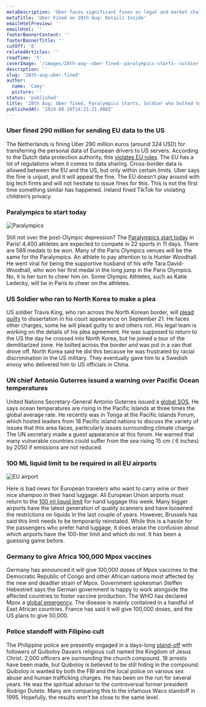 ```yaml
---
metaDescription: 'Uber faces significant fines as legal and market challenges continue on August 28th.'
metaTitle: 'Uber Fined on 28th Aug: Details Inside'
emailHtmlPreview: ''
emailHtml: ''
footerBannerContent: ''
footerBannerTitle: ''
cutOff: '6'
relatedArticles: ''
readTime: '5'
coverImage: '/images/28th-aug--uber-fined--paralympics-starts--soldier-who-bolted-to-north-korea-trial-UxNz.jpg'
description: ''
slug: '28th-aug-uber-fined'
author:
  name: 'Camy'
  picture: ''
status: 'published'
title: '28th Aug: Uber fined, Paralympics starts, Soldier who bolted to North Korea trial'
publishedAt: '2024-08-28T14:21:21.000Z'
---
```


### Uber fined 290 million for sending EU data to the US

The Netherlands is fining Uber 290 million euros (around 324 USD) for transferring the personal data of European drivers to US servers. According to the Dutch data protection authority, this [violates EU rules](https://www.bbc.com/news/articles/cy76v561g48o). The EU has a lot of regulations when it comes to data sharing. Cross-border data is allowed between the EU and the US, but only within certain limits. Uber says the fine is unjust, and it will appeal the fine. The EU doesn’t play around with big tech firms and will not hesitate to issue fines for this. This is not the first time something similar has happened. Ireland fined TikTok for violating children’s privacy.

### Paralympics to start today

![Paralympics](/images/28th-aug--uber-fined--paralympics-starts--soldier-who-bolted-to-north-korea-trial-U4Nj.jpg)

Still not over the post-Olympic depression? The [Paralympics start today](https://apnews.com/article/paralympics-preview-6ab076125149ac809815f17daf1b83be) in Paris! 4,400 athletes are expected to compete in 22 sports in 11 days. There are 589 medals to be won. Many of the Paris Olympics venues will be the same for the Paralympics. An athlete to pay attention to is Hunter Woodhall. He went viral for being the supportive husband of his wife Tara David-Woodhall, who won her first medal in the long jump in the Paris Olympics. No, it is her turn to cheer him on. Some Olympic Athletes, such as Katie Ledecky, will be in Paris to cheer on the athletes.

### US Soldier who ran to North Korea to make a plea

US soldier Travis King, who ran across the North Korean border, will [plead guilty](https://edition.cnn.com/2024/08/26/politics/travis-king-expected-plead-guilty-desertion-north-korea/index.html) to dissertation in his court appearance on September 21. He faces other charges, some he will plead guilty to and others not. His legal team is working on the details of his plea agreement. He was supposed to return to the US the day he crossed into North Korea, but he joined a tour of the demilitarized zone. He bolted across the border and was put in a van that drove off. North Korea said he did this because he was frustrated by racial discrimination in the US military. They eventually gave him to a Swedish envoy who delivered him to US officials in China.

### UN chief Antonio Guterres issued a warning over Pacific Ocean temperatures

United Nations Secretary-General Antonio Guterres issued a [global SOS](https://www.dw.com/en/un-chief-guterres-warns-of-fast-rising-pacific-ocean/a-70055845). He says ocean temperatures are rising in the Pacific Islands at three times the global average rate. He recently was in Tonga at the Pacific Islands Forum, which hosted leaders from 18 Pacific island nations to discuss the variety of issues that this area faces, particularly issues surrounding climate change. The UN secretary made a guest appearance at this forum. He warned that many vulnerable countries could suffer from the sea rising 15 cm ( 6 inches) by 2050 if emissions are not reduced.

### 100 ML liquid limit to be required in all EU airports

![EU airport](/images/28th-aug--uber-fined--paralympics-starts--soldier-who-bolted-to-north-korea-trial-b-c1OT.webp)

Here is bad news for European travelers who want to carry wine or their nice shampoo in their hand luggage. All European Union airports must return to the [100 ml liquid limit](https://www.euronews.com/my-europe/2024/08/23/100ml-limit-on-liquids-to-return-to-all-eu-airports-from-september) for hand luggage this week. Many bigger airports have the latest generation of quality scanners and have loosened the restrictions on liquids in the last couple of years. However, Brussels has said this limit needs to be temporarily reinstated. While this is a hassle for the passengers who prefer hand luggage, it does erase the confusion about which airports have the 100-liter limit and which do not. It has been a guessing game before.

### Germany to give Africa 100,000 Mpox vaccines

Germany has announced it will give 100,000 doses of Mpox vaccines to the Democratic Republic of Congo and other African nations most affected by the new and deadlier strain of Mpox. Government spokesman Steffen Hebestreit says the German government is happy to work alongside the affected countries to foster vaccine production. The WHO has declared Mpox a [global emergency](https://www.reuters.com/world/africa/countries-donate-mpox-vaccines-combat-outbreak-africa-2024-08-28/). The disease is mainly contained in a handful of East African countries. France has said it will give 100,000 doses, and the US plans to give 50,000.

### Police standoff with Filipino cult

The Philippine police are presently engaged in a days-long [stand-off](https://edition.cnn.com/2024/08/27/asia/philippines-apollo-quiboloy-davao-police-intl-hnk/index.html) with followers of Quiboloy Davao’s religious cult named the Kingdom of Jesus Christ. 2,000 officers are surrounding the church compound. 18 arrests have been made, but Quiboloy is believed to be still hiding in the compound. Quiboloy is wanted by both the FBI and the local police on various sex abuse and human trafficking charges. He has been on the run for several years. He was the spiritual advisor to the controversial former president Rodrigo Dutete. Many are comparing this to the infamous Waco standoff in 1995. Hopefully, the results won’t be close to the same level.